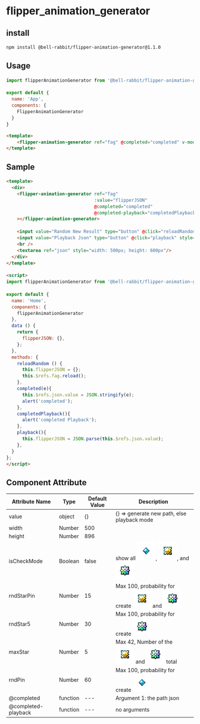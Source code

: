 # flipper_animation_generator

## install
```sh
npm install @bell-rabbit/flipper-animation-generator@1.1.0
```

## Usage
```javascript
import flipperAnimationGenerator from '@bell-rabbit/flipper-animation-generator';

export default {
  name: 'App',
  components: {
    FlipperAnimationGenerator
  }
}
```

```html
<template>
    <flipper-animation-generator ref="fag" @completed="completed" v-model="json" @completed-playback="completedPlayback"/>
</template>
```

## Sample
```html
<template>
  <div>
    <flipper-animation-generator ref="fag"
                                 :value="flipperJSON"
                                 @completed="completed"
                                 @completed-playback="completedPlayback"
    ></flipper-animation-generator>

    <input value="Random New Result" type="button" @click="reloadRandom"/>
    <input value="Playback Json" type="button" @click="playback" style="margin-left: 10px"/>
    <br />
    <textarea ref="json" style="width: 500px; height: 600px"/>
  </div>
</template>

<script>
import flipperAnimationGenerator from '@bell-rabbit/flipper-animation-generator';

export default {
  name: 'Home',
  components: {
    flipperAnimationGenerator
  },
  data () {
    return {
      flipperJSON: {},
    };
  },
  methods: {
    reloadRandom () {
      this.flipperJSON = {};
      this.$refs.fag.reload();
    },
    completed(e){
      this.$refs.json.value = JSON.stringify(e);
      alert('completed');
    },
    completedPlayback(){
      alert('completed Playback');
    },
    playback(){
      this.flipperJSON = JSON.parse(this.$refs.json.value);
    },
  }
};
</script>
```

## Component Attribute
| Attribute Name      | Type     | Default Value | Description                                                                                                                                                       |
|---------------------|----------|---------------|-------------------------------------------------------------------------------------------------------------------------------------------------------------------|
| value               | object   | {}            | {} => generate new path, else playback mode                                                                                                                       |
| width               | Number   | 500           |                                                                                                                                                                   |
| height              | Number   | 896           |                                                                                                                                                                   |
| isCheckMode         | Boolean  | false         | show all <img src="/src/textures/pin.png" width="50" />, <img src="/src/textures/star_4.png" width="50" />, and <img src="/src/textures/star_5.png" width="50" /> |
| rndStarPin          | Number   | 15            | Max 100, probability for create <img src="/src/textures/star_4.png" width="50" /> and <img src="/src/textures/star_5.png" width="50" />                           |
| rndStar5            | Number   | 30            | Max 100, probability for create <img src="/src/textures/star_5.png" width="50" />                                                                                 |
| maxStar             | Number   | 5             | Max 42, Number of the <img src="/src/textures/star_4.png" width="50" /> and <img src="/src/textures/star_5.png" width="50" /> total                               |
| rndPin              | Number   | 60            | Max 100, probability for create <img src="/src/textures/pin.png" width="50" />                                                                                    |
| @completed          | function | ---           | Argument 1: the path json                                                                                                                                         |
| @completed-playback | function | ---           | no arguments                                                                                                                                                      |
